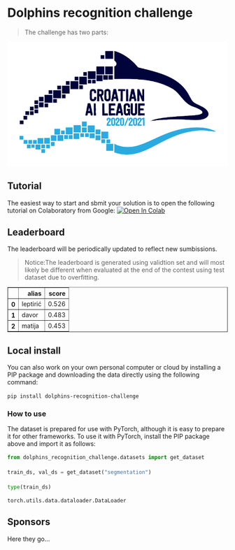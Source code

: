 # Dolphins recognition challenge
> The challenge has two parts:


!["Croatian AI League"](notebooks/images/AILeague_logo-800x452.png)

## Tutorial

The easiest way to start and sbmit your solution is to open the following tutorial on Colaboratory from Google: [![Open In Colab](https://colab.research.google.com/assets/colab-badge.svg)](https://colab.research.google.com/github/cro-ai-league/dolphins-recognition-challenge/blob/master/notebooks/00_tutorial/DolphinsTutorial.ipynb)

## Leaderboard

The leaderboard will be periodically updated to reflect new sumbissions.
> Notice:The leaderboard is generated using validtion set and will most likely be different when evaluated at the end of the contest using test dataset due to overfitting.




<div>
<style scoped>
    .dataframe tbody tr th:only-of-type {
        vertical-align: middle;
    }

    .dataframe tbody tr th {
        vertical-align: top;
    }

    .dataframe thead th {
        text-align: right;
    }
</style>
<table border="1" class="dataframe">
  <thead>
    <tr style="text-align: right;">
      <th></th>
      <th>alias</th>
      <th>score</th>
    </tr>
  </thead>
  <tbody>
    <tr>
      <th>0</th>
      <td>leptirić</td>
      <td>0.526</td>
    </tr>
    <tr>
      <th>1</th>
      <td>davor</td>
      <td>0.483</td>
    </tr>
    <tr>
      <th>2</th>
      <td>matija</td>
      <td>0.453</td>
    </tr>
  </tbody>
</table>
</div>



## Local install

You can also work on your own personal computer or cloud by installing a PIP package and downloading the data directly using the following command:

`pip install dolphins-recognition-challenge`

### How to use

The dataset is prepared for use with PyTorch, although it is easy to prepare it for other frameworks. To use it with PyTorch, install the PIP package above and import it as follows:

```python
from dolphins_recognition_challenge.datasets import get_dataset

train_ds, val_ds = get_dataset("segmentation")

type(train_ds)
```




    torch.utils.data.dataloader.DataLoader



## Sponsors

Here they go...

